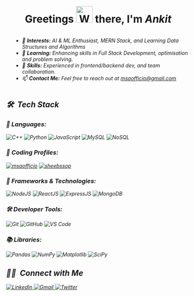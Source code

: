 <h1 align="center">Greetings <img src="https://raw.githubusercontent.com/nixin72/nixin72/master/wave.gif" alt="Waving hand animated gif" height="45" width="45" /> there,  I'm <a><i> Ankit<i></a></h1>

<div style="display: flex; align-items: center; justify-content: center;">
  


  <div style="flex: 2; padding-left: 20px;">
    <ul>
     <li>👀 <strong>Interests:</strong> AI & ML Enthusiast, MERN Stack, and Learning Data Structures and Algorithms</li>
<li>🌱 <strong>Learning:</strong> Enhancing skills in Full Stack Development, optimisation and problem solving.</li>
<li>💼 <strong>Skills:</strong> Experienced in frontend/backend dev, and team collaboration.</li>
<li>📫 <strong>Contact Me:</strong> Feel free to reach out at <a href="mailto:ankit7355638285@gmail.com">msaofficio@gmail.com</a></li>
    </ul>
  </div>

</div>




## 🛠 &nbsp;Tech Stack

<h3>📝 Languages:</h3>
<p>
  <img alt="C++" src="https://img.shields.io/badge/cpp-%23ED8B00.svg?style=for-the-badge&logo=cpp&logoColor=white"/>
  <img alt="Python" src="https://img.shields.io/badge/python-%2314354C.svg?style=for-the-badge&logo=python&logoColor=white"/>
<!--   <img alt="C++" src="https://img.shields.io/badge/C++-%2300599C.svg?style=for-the-badge&logo=c%2B%2B&logoColor=white"/> -->
  <img alt="JavaScript" src="https://img.shields.io/badge/javascript-%23323330.svg?style=for-the-badge&logo=javascript&logoColor=%23F7DF1E"/>
  <img alt="MySQL" src="https://img.shields.io/badge/mysql-%2300f.svg?style=for-the-badge&logo=mysql&logoColor=white"/>
  <img alt="NoSQL" src="https://img.shields.io/badge/NoSQL-%234ea94b.svg?style=for-the-badge&logo=mongodb&logoColor=white"/>
</p>


<h3>📝 Coding Profiles:</h3>
<p align="left">
<a href="https://leetcode.com/u/itsAnkit2153/" target="blank"><img align="center" src="https://img.shields.io/badge/LeetCode-000000?style=for-the-badge&logo=LeetCode&logoColor=#d16c06" alt="msaofficio" /></a>
<a href="https://www.hackerrank.com/profile/itsAnkit2153" target="blank"><img align="center" src="https://img.shields.io/badge/-Hackerrank-2EC866?style=for-the-badge&logo=HackerRank&logoColor=white" alt="sheebssop"/></a>
  
</p>


<h3>🚀 Frameworks & Technologies:</h3>
<p>
  <img alt="NodeJS" src="https://img.shields.io/badge/Node.js-339933?style=for-the-badge&logo=nodedotjs&logoColor=white"/>
  <img alt="ReactJS" src="https://img.shields.io/badge/React-%2320232a.svg?style=for-the-badge&logo=react&logoColor=%2361DAFB"/>
  <img alt="ExpressJS" src="https://img.shields.io/badge/Express.js-000000?style=for-the-badge&logo=express&logoColor=white"/>
  <img alt="MongoDB" src="https://img.shields.io/badge/MongoDB-%234ea94b.svg?style=for-the-badge&logo=mongodb&logoColor=white"/>
<!--   <img alt="NextJS" src="https://img.shields.io/badge/Next.js-000000?style=for-the-badge&logo=nextdotjs&logoColor=white"/> -->
<!--   <img alt="Google Cloud" src="https://img.shields.io/badge/Google_Cloud-4285F4?style=for-the-badge&logo=google-cloud&logoColor=white"/> -->
</p>

<h3>🛠 Developer Tools:</h3>
<p>
  <img alt="Git" src="https://img.shields.io/badge/Git-F05032?style=for-the-badge&logo=git&logoColor=white"/>
  <img alt="GitHub" src="https://img.shields.io/badge/github-%23121011.svg?style=for-the-badge&logo=github&logoColor=white"/>
<!--   <img alt="Postman" src="https://img.shields.io/badge/Postman-FF6C37?style=for-the-badge&logo=postman&logoColor=white"/> -->
  <img alt="VS Code" src="https://img.shields.io/badge/VS%20Code-0078D4?style=for-the-badge&logo=visual%20studio%20code&logoColor=white"/>
<!--   <img alt="Google Colab" src="https://img.shields.io/badge/Google_Colab-F9AB00?style=for-the-badge&logo=google-colab&logoColor=white"/> -->
</p>

<h3>📚 Libraries:</h3>
<p>
  <img alt="Pandas" src="https://img.shields.io/badge/Pandas-%23150458.svg?style=for-the-badge&logo=pandas&logoColor=white"/>
  <img alt="NumPy" src="https://img.shields.io/badge/NumPy-%23013243.svg?style=for-the-badge&logo=numpy&logoColor=white"/>
  <img alt="Matplotlib" src="https://img.shields.io/badge/Matplotlib-%23F5A623.svg?style=for-the-badge&logo=matplotlib&logoColor=white"/>
  <img alt="SciPy" src="https://img.shields.io/badge/SciPy-%23013243.svg?style=for-the-badge&logo=scipy&logoColor=white"/>
</p>





<!-- Holopin Badges -->
<!-- [![Holopin Badges](https://holopin.me/user)](https://holopin.io/@user)-->



## 🤝🏻 &nbsp;Connect with Me

<div class="social-badges">
<a href="www.linkedin.com/in/itsankit2153" target="_blank">
  <img  alt="LinkedIn" src="https://img.shields.io/badge/LinkedIn-0077B5?style=for-the-badge&logo=linkedin&logoColor=black" />
</a>

<a href="mailto:ankit7355638285@gmail.com" target="_blank">
  <img alt="Gmail" src="https://img.shields.io/badge/-gmail-%23D14836?style=for-the-badge&logo=Gmail&logoColor=white" />
</a>

   <a href="https://x.com/Ankit2153" target="_blank">
    <img alt="Twitter " src="https://img.shields.io/badge/-twitter-008080?style=for-the-badge&logo=Twitter&logoColor=white">
  </a> 

  
</div>

